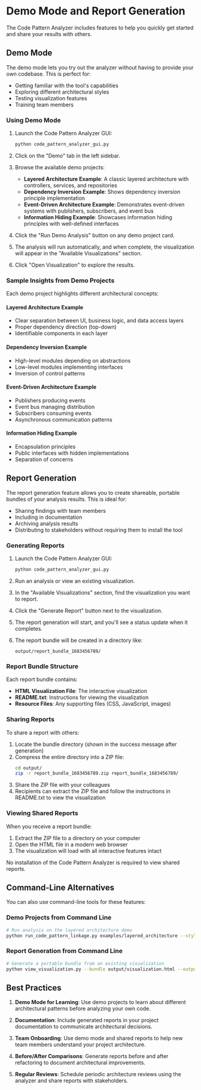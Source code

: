 # Demo Mode and Report Generation

The Code Pattern Analyzer includes features to help you quickly get started and share your results with others.

## Demo Mode

The demo mode lets you try out the analyzer without having to provide your own codebase. This is perfect for:
- Getting familiar with the tool's capabilities
- Exploring different architectural styles
- Testing visualization features
- Training team members

### Using Demo Mode

1. Launch the Code Pattern Analyzer GUI:
   ```bash
   python code_pattern_analyzer_gui.py
   ```

2. Click on the "Demo" tab in the left sidebar.

3. Browse the available demo projects:
   - **Layered Architecture Example**: A classic layered architecture with controllers, services, and repositories
   - **Dependency Inversion Example**: Shows dependency inversion principle implementation
   - **Event-Driven Architecture Example**: Demonstrates event-driven systems with publishers, subscribers, and event bus
   - **Information Hiding Example**: Showcases information hiding principles with well-defined interfaces

4. Click the "Run Demo Analysis" button on any demo project card.

5. The analysis will run automatically, and when complete, the visualization will appear in the "Available Visualizations" section.

6. Click "Open Visualization" to explore the results.

### Sample Insights from Demo Projects

Each demo project highlights different architectural concepts:

#### Layered Architecture Example

- Clear separation between UI, business logic, and data access layers
- Proper dependency direction (top-down)
- Identifiable components in each layer

#### Dependency Inversion Example

- High-level modules depending on abstractions
- Low-level modules implementing interfaces
- Inversion of control patterns

#### Event-Driven Architecture Example

- Publishers producing events
- Event bus managing distribution
- Subscribers consuming events
- Asynchronous communication patterns

#### Information Hiding Example

- Encapsulation principles
- Public interfaces with hidden implementations
- Separation of concerns

## Report Generation

The report generation feature allows you to create shareable, portable bundles of your analysis results. This is ideal for:
- Sharing findings with team members
- Including in documentation
- Archiving analysis results
- Distributing to stakeholders without requiring them to install the tool

### Generating Reports

1. Launch the Code Pattern Analyzer GUI:
   ```bash
   python code_pattern_analyzer_gui.py
   ```

2. Run an analysis or view an existing visualization.

3. In the "Available Visualizations" section, find the visualization you want to report.

4. Click the "Generate Report" button next to the visualization.

5. The report generation will start, and you'll see a status update when it completes.

6. The report bundle will be created in a directory like:
   ```
   output/report_bundle_1683456789/
   ```

### Report Bundle Structure

Each report bundle contains:

- **HTML Visualization File**: The interactive visualization
- **README.txt**: Instructions for viewing the visualization
- **Resource Files**: Any supporting files (CSS, JavaScript, images)

### Sharing Reports

To share a report with others:

1. Locate the bundle directory (shown in the success message after generation)
2. Compress the entire directory into a ZIP file:
   ```bash
   cd output/
   zip -r report_bundle_1683456789.zip report_bundle_1683456789/
   ```
3. Share the ZIP file with your colleagues
4. Recipients can extract the ZIP file and follow the instructions in README.txt to view the visualization

### Viewing Shared Reports

When you receive a report bundle:

1. Extract the ZIP file to a directory on your computer
2. Open the HTML file in a modern web browser
3. The visualization will load with all interactive features intact

No installation of the Code Pattern Analyzer is required to view shared reports.

## Command-Line Alternatives

You can also use command-line tools for these features:

### Demo Projects from Command Line

```bash
# Run analysis on the layered architecture demo
python run_code_pattern_linkage.py examples/layered_architecture --style layered --output demo_layered.html
```

### Report Generation from Command Line

```bash
# Generate a portable bundle from an existing visualization
python view_visualization.py --bundle output/visualization.html --output-dir ./portable_visualizations
```

## Best Practices

1. **Demo Mode for Learning**: Use demo projects to learn about different architectural patterns before analyzing your own code.

2. **Documentation**: Include generated reports in your project documentation to communicate architectural decisions.

3. **Team Onboarding**: Use demo mode and shared reports to help new team members understand your project architecture.

4. **Before/After Comparisons**: Generate reports before and after refactoring to document architectural improvements.

5. **Regular Reviews**: Schedule periodic architecture reviews using the analyzer and share reports with stakeholders.